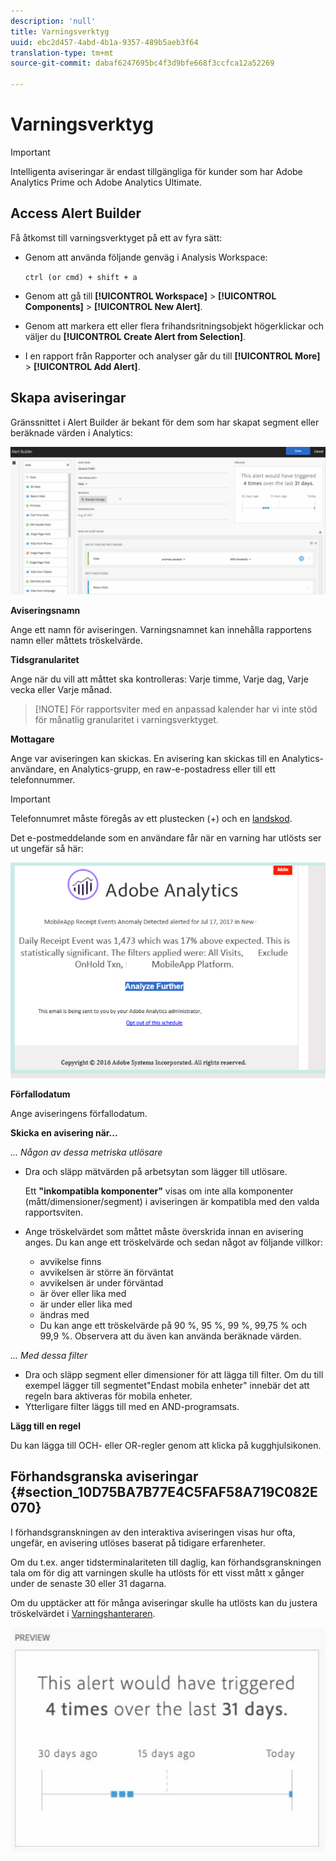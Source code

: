 ```yaml
---
description: 'null'
title: Varningsverktyg
uuid: ebc2d457-4abd-4b1a-9357-489b5aeb3f64
translation-type: tm+mt
source-git-commit: dabaf6247695bc4f3d9bfe668f3ccfca12a52269

---
```



# Varningsverktyg

>[!IMPORTANT]
>
>Intelligenta aviseringar är endast tillgängliga för kunder som har Adobe Analytics Prime och Adobe Analytics Ultimate.

## Access Alert Builder

Få åtkomst till varningsverktyget på ett av fyra sätt:

* Genom att använda följande genväg i Analysis Workspace:

   `ctrl (or cmd) + shift + a`
* Genom att gå till **[!UICONTROL Workspace]** > **[!UICONTROL Components]** > **[!UICONTROL New Alert]**.
* Genom att markera ett eller flera frihandsritningsobjekt högerklickar och väljer du **[!UICONTROL Create Alert from Selection]**.
* I en rapport från Rapporter och analyser går du till **[!UICONTROL More]** > **[!UICONTROL Add Alert]**.

## Skapa aviseringar

Gränssnittet i Alert Builder är bekant för dem som har skapat segment eller beräknade värden i Analytics:

![](assets/alert_builder.png)

<!--Meike, I edited this table for validation -->

**Aviseringsnamn**

Ange ett namn för aviseringen. Varningsnamnet kan innehålla rapportens namn eller måttets tröskelvärde.

**Tidsgranularitet**

Ange när du vill att måttet ska kontrolleras: Varje timme, Varje dag, Varje vecka eller Varje månad.

>[!NOTE] För rapportsviter med en anpassad kalender har vi inte stöd för månatlig granularitet i varningsverktyget.

**Mottagare**

Ange var aviseringen kan skickas. En avisering kan skickas till en Analytics-användare, en Analytics-grupp, en raw-e-postadress eller till ett telefonnummer.

>[!IMPORTANT]
>
>Telefonnumret måste föregås av ett plustecken (+) och en [landskod](https://countrycode.org/).

Det e-postmeddelande som en användare får när en varning har utlösts ser ut ungefär så här:

![](assets/alerts-email.PNG)

**Förfallodatum**

Ange aviseringens förfallodatum.

**Skicka en avisering när...**

*... Någon av dessa metriska utlösare*

* Dra och släpp mätvärden på arbetsytan som lägger till utlösare.

   Ett **&quot;inkompatibla komponenter&quot;** visas om inte alla komponenter (mått/dimensioner/segment) i aviseringen är kompatibla med den valda rapportsviten.
* Ange tröskelvärdet som måttet måste överskrida innan en avisering anges. Du kan ange ett tröskelvärde och sedan något av följande villkor:

   * avvikelse finns
   * avvikelsen är större än förväntat
   * avvikelsen är under förväntad
   * är över eller lika med
   * är under eller lika med
   * ändras med
   * Du kan ange ett tröskelvärde på 90 %, 95 %, 99 %, 99,75 % och 99,9 %.
   Observera att du även kan använda beräknade värden.

*... Med dessa filter*

* Dra och släpp segment eller dimensioner för att lägga till filter. Om du till exempel lägger till segmentet&quot;Endast mobila enheter&quot; innebär det att regeln bara aktiveras för mobila enheter.
* Ytterligare filter läggs till med en AND-programsats.

**Lägg till en regel**

Du kan lägga till OCH- eller OR-regler genom att klicka på kugghjulsikonen.

## Förhandsgranska aviseringar {#section_10D75BA7B77E4C5FAF58A719C082E070}

I förhandsgranskningen av den interaktiva aviseringen visas hur ofta, ungefär, en avisering utlöses baserat på tidigare erfarenheter.

Om du t.ex. anger tidsterminalariteten till daglig, kan förhandsgranskningen tala om för dig att varningen skulle ha utlösts för ett visst mått x gånger under de senaste 30 eller 31 dagarna.

Om du upptäcker att för många aviseringar skulle ha utlösts kan du justera tröskelvärdet i [Varningshanteraren](/help/components/c-alerts/alert-manager.md).

![](assets/alert_preview.png)
